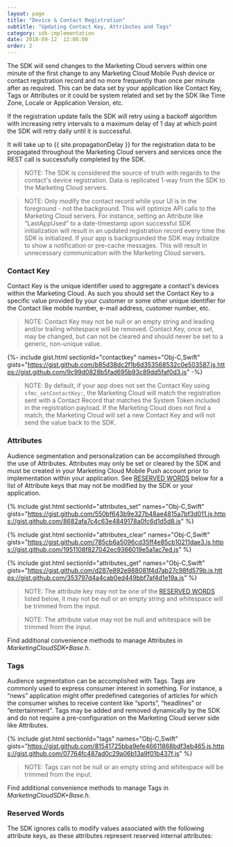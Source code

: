 ```yaml
---
layout: page
title: "Device & Contact Registration"
subtitle: "Updating Contact Key, Attributes and Tags"
category: sdk-implementation
date: 2018-09-12  12:00:00
order: 2
---
```


The SDK will send changes to the Marketing Cloud servers within one minute of the first change to any Marketing Cloud Mobile Push device or contact registration record and no more frequently than once per minute after as required.  This can be data set by your application like Contact Key, Tags or Attributes or it could be system related and set by the SDK like Time Zone, Locale or Application Version, etc.

If the registration update fails the SDK will retry using a backoff algorithm with increasing retry intervals to a maximum delay of 1 day at which point the SDK will retry daily until it is successful.

It will take up to {{ site.propagationDelay }} for the registration data to be propagated throughout the Marketing Cloud servers and services once the REST call is successfully completed by the SDK.

> NOTE: The SDK is considered the source of truth with regards to the contact's device registration.  Data is replicated 1-way from the SDK to the Marketing Cloud servers.

> NOTE: Only modify the contact record while your UI is in the foreground - not the background.  This will optimize API calls to the Marketing Cloud servers.  For instance, setting an Attribute like “LastAppUsed” to a date-timestamp upon successful SDK initialization will result in an updated registration record every time the SDK is initialized.  If your app is backgrounded the SDK may initialize to show a notification or pre-cache messages.  This will result in unnecessary communication with the Marketing Cloud servers.

### Contact Key

Contact Key is the unique identifier used to aggregate a contact's devices within the Marketing Cloud.  As such you should set the Contact Key to a specific value provided by your customer or some other unique identifier for the Contact like mobile number, e-mail address, customer number, etc.

> NOTE: Contact Key may not be null or an empty string and leading and/or trailing whitespace will be removed.  Contact Key, once set, may be changed, but can not be cleared and should never be set to a generic, non-unique value.

{%- include gist.html sectionId="contactkey" names="Obj-C,Swift" gists="https://gist.github.com/b85d38dc2f1b6d353568532c0e503587.js,https://gist.github.com/9c99d0828b5fad695b93c89dd5faf0d3.js" -%}


> NOTE: By default, if your app does not set the Contact Key using `sfmc_setContactKey:`, the Marketing Cloud will match the registration sent with a Contact Record that matches the System Token included in the registration payload. If the Marketing Cloud does not find a match, the Marketing Cloud will set a new Contact Key and will not send the value back to the SDK.

### Attributes

Audience segmentation and personalization can be accomplished through the use of Attributes.  Attributes may only be set or cleared by the SDK and must be created in your Marketing Cloud Mobile Push account prior to implementation within your application.  See [RESERVED WORDS](#reserved-words) below for a list of Attribute keys that may not be modified by the SDK or your application.

{% include gist.html sectionId="attributes_set" names="Obj-C,Swift" gists="https://gist.github.com/550bf643b9e327b48ae4815a7bf3d011.js,https://gist.github.com/8682afa7c4c63e4849178a0fc6d1d5d8.js" %}

{% include gist.html sectionId="attributes_clear" names="Obj-C,Swift" gists="https://gist.github.com/785cb6a5096cd35ff4e85cb10211dae3.js,https://gist.github.com/1951108f827042ec9366019e5a1ac7ed.js" %}

{% include gist.html sectionId="attributes_get" names="Obj-C,Swift" gists="https://gist.github.com/d287e892e988081f4d7ab27c98fd579b.js,https://gist.github.com/353797d4a4cab0ed449bbf7af4d1e19a.js" %}


> NOTE: The attribute key may not be one of the [RESERVED WORDS](#reserved-words) listed below, it may not be null or an empty string and whitespace will be trimmed from the input.

> NOTE: The attribute value may not be null and whitespace will be trimmed from the input.

Find additional convenience methods to manage Attributes in *MarketingCloudSDK+Base.h*.

### Tags

Audience segmentation can be accomplished with Tags.  Tags are commonly used to express consumer interest in something.  For instance, a “news” application might offer predefined categories of articles for which the consumer wishes to receive content like “sports”, “headlines” or “entertainment”.  Tags may be added and removed dynamically by the SDK and do not require a pre-configuration on the Marketing Cloud server side like Attributes.

{% include gist.html sectionId="tags" names="Obj-C,Swift" gists="https://gist.github.com/81541725bba9efe46611868bdf3eb465.js,https://gist.github.com/07764fc487ad0c29a06b13a9f01b437f.js" %}


> NOTE: Tags can not be null or an empty string and whitespace will be trimmed from the input.

Find additional convenience methods to manage Tags in *MarketingCloudSDK+Base.h*.

### Reserved Words

The SDK ignores calls to modify values associated with the following attribute keys, as these attributes represent reserved internal attributes:

<script src="https://gist.github.com/sfmc-mobilepushsdk/34af56f4a7d4a1acd2a3.js"></script>
